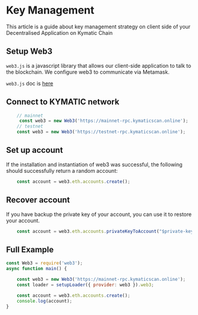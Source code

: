 # Key Management

This article is a guide about key management strategy on client side of your Decentralised Application on Kymatic Chain

## Setup Web3

`web3.js` is a javascript library that allows our client-side application to talk to the blockchain. We configure web3 to communicate via Metamask.

`web3.js` doc is [here](https://web3js.readthedocs.io/en/v1.2.2/getting-started.html#adding-web3-js)

## Connect to KYMATIC network

```javascript
    // mainnet 
     const web3 = new Web3('https://mainnet-rpc.kymaticscan.online');
    // testnet
	const web3 = new Web3('https://testnet-rpc.kymaticscan.online');
```

## Set up account
If the installation and instantiation of web3 was successful, the following should successfully return a random account:
```javascript
    const account = web3.eth.accounts.create();
```

## Recover account

If you have backup the private key of your account, you can use it to restore your account.
```javascript
	const account = web3.eth.accounts.privateKeyToAccount("$private-key")
```

## Full Example
```javascript
const Web3 = require('web3');
async function main() {

	const web3 = new Web3('https://mainnet-rpc.kymaticscan.online');
    const loader = setupLoader({ provider: web3 }).web3;

    const account = web3.eth.accounts.create();
    console.log(account);
}
```